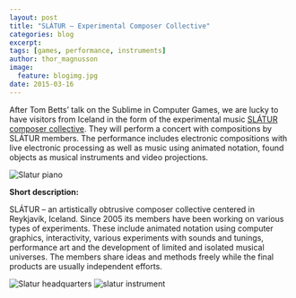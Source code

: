 ```yaml
---
layout: post
title: "SLÁTUR – Experimental Composer Collective"
categories: blog
excerpt:
tags: [games, performance, instruments]
author: thor_magnusson
image:
  feature: blogimg.jpg
date: 2015-03-16
---
```


After Tom Betts’ talk on the Sublime in Computer Games, we are lucky to have visitors from Iceland in the form of the experimental music [SLÁTUR composer collective](http://www.slatur.is/). They will perform a concert with compositions by SLÁTUR members. The performance includes electronic compositions with live electronic processing as well as music using animated notation, found objects as musical instruments and video projections.

![Slatur piano]( {{site.url}}/images/slatur_piano.jpg)

**Short description:**

SLÁTUR – an artistically obtrusive composer collective centered in Reykjavík, Iceland. Since 2005 its members have been working on various types of experiments. These include animated notation using computer graphics, interactivity, various experiments with sounds and tunings, performance art and the development of limited and isolated musical universes. The members share ideas and methods freely while the final products are usually independent efforts.

 
![Slatur headquarters]( {{site.url}}/images/slatur_headquarters.jpg)
![slatur instrument]( {{site.url}}/images/slatur_instrument.jpg)

 

